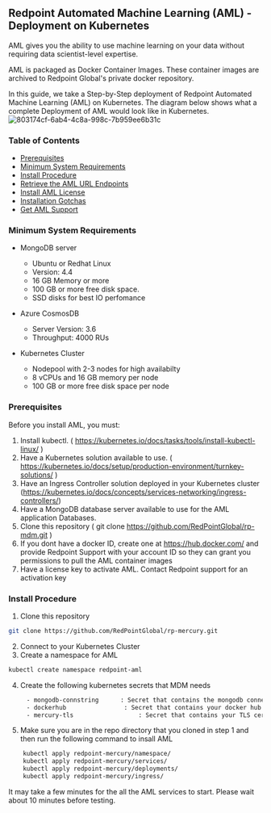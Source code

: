 ## Redpoint Automated Machine Learning (AML) - Deployment on Kubernetes
AML gives you the ability to use machine learning on your data without requiring data scientist-level expertise.

AML is packaged as Docker Container Images. These container images are archived to Redpoint Global's private docker repository. 

In this guide, we take a Step-by-Step deployment of Redpoint Automated Machine Learning (AML) on Kubernetes. The diagram below shows what a complete Deployment of AML would look like in Kubernetes.
![803174cf-6ab4-4c8a-998c-7b959ee6b31c](https://user-images.githubusercontent.com/42842390/197833963-45b725f0-947e-4884-914b-c6942d6d883d.png)

### Table of Contents
- [Prerequisites ](#prerequisites)
- [Minimum System Requirements ](#system-requirements)
- [Install Procedure ](#install-procedure)
- [Retrieve the AML URL Endpoints ](#retrieve-the-aml-url-endpoints)
- [Install AML License](#install-aml-license)
- [Installation Gotchas](#installation-gotchas)
- [Get AML Support](#get-aml-support)

### Minimum System Requirements

- MongoDB server
    - Ubuntu or Redhat Linux  
    - Version: 4.4   
    - 16 GB Memory or more
    - 100 GB or more free disk space.
    - SSD disks for best IO perfomance
     
- Azure CosmosDB
    - Server Version: 3.6
    - Throughput: 4000 RUs

- Kubernetes Cluster
    - Nodepool with 2-3 nodes for high availabilty
    - 8 vCPUs and 16 GB memory per node
    - 100 GB or more free disk space per node
    
### Prerequisites

Before you install AML, you must:

1. Install kubectl. ( https://kubernetes.io/docs/tasks/tools/install-kubectl-linux/ )
3. Have a Kubernetes solution available to use. ( https://kubernetes.io/docs/setup/production-environment/turnkey-solutions/ )
4. Have an Ingress Controller solution deployed in your Kubernetes cluster (https://kubernetes.io/docs/concepts/services-networking/ingress-controllers/)
5. Have a MongoDB database server available to use for the AML application Databases.
6. Clone this repository ( git clone https://github.com/RedPointGlobal/rp-mdm.git ) 
7. If you dont have a docker ID, create one at https://hub.docker.com/ and provide Redpoint Support with your account ID so they can grant you permissions to pull the AML container images
8. Have a license key to activate AML. Contact Redpoint support for an activation key

### Install Procedure

1. Clone this repository
```sh
git clone https://github.com/RedPointGlobal/rp-mercury.git
 ```
2. Connect to your Kubernetes Cluster
3. Create a namespace for AML
```sh
kubectl create namespace redpoint-aml
 ```
4. Create the following kubernetes secrets that MDM needs
```sh
     - mongodb-connstring      : Secret that contains the mongodb connection string
     - dockerhub                : Secret that contains your docker hub credentials
     - mercury-tls                  : Secret that contains your TLS certificate and private key to be used by the Ingress
 ```
5. Make sure you are in the repo directory that you cloned in step 1 and then run the following command to insall AML

```sh
    kubectl apply redpoint-mercury/namespace/
    kubectl apply redpoint-mercury/services/
    kubectl apply redpoint-mercury/deployments/
    kubectl apply redpoint-mercury/ingress/
 ```
It may take a few minutes for the all the AML services to start. Please wait about 10 minutes before testing.
